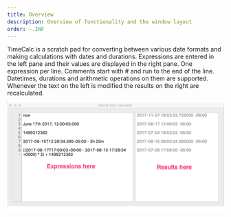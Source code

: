 ```yaml
---
title: Overview
description: Overview of functionality and the window layout
order: -.INF
---
```


TimeCalc is a scratch pad for converting between various date formats and making calculations with dates
and durations. Expressions are entered in the left pane and their values are displayed in the right pane. One
expression per line. Comments start with # and run to the end of the line. Datetimes, durations and arithmetic
operations on them are supported. Whenever the text on the left is modified the results on the right are
recalculated.


![Main Screen](TimeCalcOverview.png)
